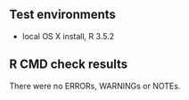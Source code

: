 ## Test environments
* local OS X install, R 3.5.2

## R CMD check results
There were no ERRORs, WARNINGs or NOTEs.
